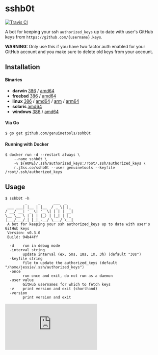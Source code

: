 # sshb0t

[![Travis CI](https://travis-ci.org/genuinetools/sshb0t.svg?branch=master)](https://travis-ci.org/genuinetools/sshb0t)

A bot for keeping your ssh `authorized_keys` up to date with user's GitHub keys
from `https://github.com/{username}.keys`.

**WARNING:** Only use this if you have two factor auth enabled for your GitHub
account and you make sure to delete old keys from your account.

## Installation

#### Binaries

- **darwin** [386](https://github.com/genuinetools/sshb0t/releases/download/v0.3.0/sshb0t-darwin-386) / [amd64](https://github.com/genuinetools/sshb0t/releases/download/v0.3.0/sshb0t-darwin-amd64)
- **freebsd** [386](https://github.com/genuinetools/sshb0t/releases/download/v0.3.0/sshb0t-freebsd-386) / [amd64](https://github.com/genuinetools/sshb0t/releases/download/v0.3.0/sshb0t-freebsd-amd64)
- **linux** [386](https://github.com/genuinetools/sshb0t/releases/download/v0.3.0/sshb0t-linux-386) / [amd64](https://github.com/genuinetools/sshb0t/releases/download/v0.3.0/sshb0t-linux-amd64) / [arm](https://github.com/genuinetools/sshb0t/releases/download/v0.3.0/sshb0t-linux-arm) / [arm64](https://github.com/genuinetools/sshb0t/releases/download/v0.3.0/sshb0t-linux-arm64)
- **solaris** [amd64](https://github.com/genuinetools/sshb0t/releases/download/v0.3.0/sshb0t-solaris-amd64)
- **windows** [386](https://github.com/genuinetools/sshb0t/releases/download/v0.3.0/sshb0t-windows-386) / [amd64](https://github.com/genuinetools/sshb0t/releases/download/v0.3.0/sshb0t-windows-amd64)

#### Via Go

```bash
$ go get github.com/genuinetools/sshb0t
```

#### Running with Docker

```console
$ docker run -d --restart always \
    --name sshb0t \
    -v ${HOME}/.ssh/authorized_keys:/root/.ssh/authorized_keys \
    r.j3ss.co/sshb0t --user genuinetools --keyfile /root/.ssh/authorized_keys
```

## Usage

```console
$ sshb0t -h
         _     _      ___  _
 ___ ___| |__ | |__  / _ \| |_
/ __/ __| '_ \| '_ \| | | | __|
\__ \__ \ | | | |_) | |_| | |_
|___/___/_| |_|_.__/ \___/ \__|
 A bot for keeping your ssh authorized_keys up to date with user's GitHub keys
 Version: v0.3.0
 Build: 94b44ff

  -d    run in debug mode
  -interval string
        update interval (ex. 5ms, 10s, 1m, 3h) (default "30s")
  -keyfile string
        file to update the authorized_keys (default "/home/jessie/.ssh/authorized_keys")
  -once
        run once and exit, do not run as a daemon
  -user value
        GitHub usernames for which to fetch keys
  -v    print version and exit (shorthand)
  -version
        print version and exit
```



[![Analytics](https://ga-beacon.appspot.com/UA-29404280-16/sshb0t/README.md)](https://github.com/genuinetools/sshb0t)
